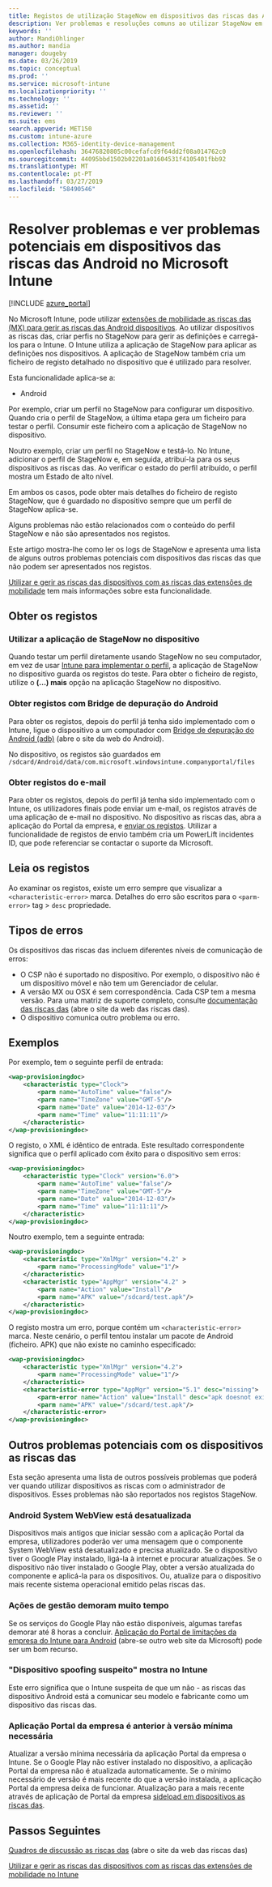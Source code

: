 ```yaml
---
title: Registos de utilização StageNow em dispositivos das riscas das Android no Microsoft Intune – Azure | Documentos da Microsoft
description: Ver problemas e resoluções comuns ao utilizar StageNow em dispositivos Android com o Microsoft Intune. Além disso, saiba como obter registos e ver exemplos de como ler os registos para o êxito ou erros.
keywords: ''
author: MandiOhlinger
ms.author: mandia
manager: dougeby
ms.date: 03/26/2019
ms.topic: conceptual
ms.prod: ''
ms.service: microsoft-intune
ms.localizationpriority: ''
ms.technology: ''
ms.assetid: ''
ms.reviewer: ''
ms.suite: ems
search.appverid: MET150
ms.custom: intune-azure
ms.collection: M365-identity-device-management
ms.openlocfilehash: 36476820805c00cefafcd9f64dd2f08a014762c0
ms.sourcegitcommit: 44095bbd1502b02201a01604531f4105401fbb92
ms.translationtype: MT
ms.contentlocale: pt-PT
ms.lasthandoff: 03/27/2019
ms.locfileid: "58490546"
---
```

# <a name="troubleshoot-and-see-potential-issues-on-android-zebra-devices-in-microsoft-intune"></a>Resolver problemas e ver problemas potenciais em dispositivos das riscas das Android no Microsoft Intune

[!INCLUDE [azure_portal](./includes/azure_portal.md)]

No Microsoft Intune, pode utilizar [extensões de mobilidade as riscas das (MX) para gerir as riscas das Android dispositivos](android-zebra-mx-overview.md). Ao utilizar dispositivos as riscas das, criar perfis no StageNow para gerir as definições e carregá-los para o Intune. O Intune utiliza a aplicação de StageNow para aplicar as definições nos dispositivos. A aplicação de StageNow também cria um ficheiro de registo detalhado no dispositivo que é utilizado para resolver.

Esta funcionalidade aplica-se a:

- Android

Por exemplo, criar um perfil no StageNow para configurar um dispositivo. Quando cria o perfil de StageNow, a última etapa gera um ficheiro para testar o perfil. Consumir este ficheiro com a aplicação de StageNow no dispositivo.

Noutro exemplo, criar um perfil no StageNow e testá-lo. No Intune, adicionar o perfil de StageNow e, em seguida, atribuí-la para os seus dispositivos as riscas das. Ao verificar o estado do perfil atribuído, o perfil mostra um Estado de alto nível.

Em ambos os casos, pode obter mais detalhes do ficheiro de registo StageNow, que é guardado no dispositivo sempre que um perfil de StageNow aplica-se.

Alguns problemas não estão relacionados com o conteúdo do perfil StageNow e não são apresentados nos registos.

Este artigo mostra-lhe como ler os logs de StageNow e apresenta uma lista de alguns outros problemas potenciais com dispositivos das riscas das que não podem ser apresentados nos registos.

[Utilizar e gerir as riscas das dispositivos com as riscas das extensões de mobilidade](android-zebra-mx-overview.md) tem mais informações sobre esta funcionalidade.

## <a name="get-the-logs"></a>Obter os registos

### <a name="use-the-stagenow-app-on-the-device"></a>Utilizar a aplicação de StageNow no dispositivo
Quando testar um perfil diretamente usando StageNow no seu computador, em vez de usar [Intune para implementar o perfil](android-zebra-mx-overview.md#step-4-create-a-device-management-profile-in-stagenow), a aplicação de StageNow no dispositivo guarda os registos do teste. Para obter o ficheiro de registo, utilize o **(...) mais**  opção na aplicação StageNow no dispositivo.

### <a name="get-logs-using-android-debug-bridge"></a>Obter registos com Bridge de depuração do Android
Para obter os registos, depois do perfil já tenha sido implementado com o Intune, ligue o dispositivo a um computador com [Bridge de depuração do Android (adb)](https://developer.android.com/studio/command-line/adb) (abre o site da web do Android).

No dispositivo, os registos são guardados em `/sdcard/Android/data/com.microsoft.windowsintune.companyportal/files`

### <a name="get-logs-from-email"></a>Obter registos do e-mail
Para obter os registos, depois do perfil já tenha sido implementado com o Intune, os utilizadores finais pode enviar um e-mail, os registos através de uma aplicação de e-mail no dispositivo. No dispositivo as riscas das, abra a aplicação do Portal da empresa, e [enviar os registos](https://docs.microsoft.com/intune-user-help/send-logs-to-your-it-admin-by-email-android). Utilizar a funcionalidade de registos de envio também cria um PowerLift incidentes ID, que pode referenciar se contactar o suporte da Microsoft.

## <a name="read-the-logs"></a>Leia os registos

Ao examinar os registos, existe um erro sempre que visualizar a `<characteristic-error>` marca. Detalhes do erro são escritos para o `<parm-error>` tag > `desc` propriedade.

## <a name="error-types"></a>Tipos de erros

Os dispositivos das riscas das incluem diferentes níveis de comunicação de erros:

- O CSP não é suportado no dispositivo. Por exemplo, o dispositivo não é um dispositivo móvel e não tem um Gerenciador de celular.
- A versão MX ou OSX é sem correspondência. Cada CSP tem a mesma versão. Para uma matriz de suporte completo, consulte [documentação das riscas das](http://techdocs.zebra.com/mx/) (abre o site da web das riscas das).
- O dispositivo comunica outro problema ou erro.

## <a name="examples"></a>Exemplos

Por exemplo, tem o seguinte perfil de entrada:

```xml
<wap-provisioningdoc>
    <characteristic type="Clock">
        <parm name="AutoTime" value="false"/>
        <parm name="TimeZone" value="GMT-5"/>
        <parm name="Date" value="2014-12-03"/>
        <parm name="Time" value="11:11:11"/>
    </characteristic>
</wap-provisioningdoc>
```

O registo, o XML é idêntico de entrada. Este resultado correspondente significa que o perfil aplicado com êxito para o dispositivo sem erros:

```xml
<wap-provisioningdoc>
    <characteristic type="Clock" version="6.0">
        <parm name="AutoTime" value="false"/>
        <parm name="TimeZone" value="GMT-5"/>
        <parm name="Date" value="2014-12-03"/>
        <parm name="Time" value="11:11:11"/>
    </characteristic>
</wap-provisioningdoc>
```

Noutro exemplo, tem a seguinte entrada:

```xml
<wap-provisioningdoc>
    <characteristic type="XmlMgr" version="4.2" >
        <parm name="ProcessingMode" value="1"/>
    </characteristic>
    <characteristic type="AppMgr" version="4.2" >
        <parm name="Action" value="Install"/>
        <parm name="APK" value="/sdcard/test.apk"/>
    </characteristic>
</wap-provisioningdoc>
```

O registo mostra um erro, porque contém um `<characteristic-error>` marca. Neste cenário, o perfil tentou instalar um pacote de Android (ficheiro. APK) que não existe no caminho especificado:

```xml
<wap-provisioningdoc>
    <characteristic type="XmlMgr" version="4.2">
        <parm name="ProcessingMode" value="1"/>
    </characteristic>
    <characteristic-error type="AppMgr" version="5.1" desc="missing">
        <parm-error name="Action" value="Install" desc="apk doesnot exist in the path"/>
        <parm name="APK" value="/sdcard/test.apk"/>
    </characteristic-error>
</wap-provisioningdoc>
```

## <a name="other-potential-issues-with-zebra-devices"></a>Outros problemas potenciais com os dispositivos as riscas das

Esta seção apresenta uma lista de outros possíveis problemas que poderá ver quando utilizar dispositivos as riscas com o administrador de dispositivos. Esses problemas não são reportados nos registos StageNow.

### <a name="android-system-webview-is-out-of-date"></a>Android System WebView está desatualizada

Dispositivos mais antigos que iniciar sessão com a aplicação Portal da empresa, utilizadores poderão ver uma mensagem que o componente System WebView está desatualizado e precisa atualizado. Se o dispositivo tiver o Google Play instalado, ligá-la à internet e procurar atualizações. Se o dispositivo não tiver instalado o Google Play, obter a versão atualizada do componente e aplicá-la para os dispositivos. Ou, atualize para o dispositivo mais recente sistema operacional emitido pelas riscas das.

### <a name="management-actions-take-a-long-time"></a>Ações de gestão demoram muito tempo

Se os serviços do Google Play não estão disponíveis, algumas tarefas demorar até 8 horas a concluir. [Aplicação do Portal de limitações da empresa do Intune para Android](https://support.microsoft.com/help/3211588/limitations-of-intune-company-portal-app-for-android-in-china) (abre-se outro web site da Microsoft) pode ser um bom recurso.

### <a name="device-spoofing-suspected-shows-in-intune"></a>"Dispositivo spoofing suspeito" mostra no Intune

Este erro significa que o Intune suspeita de que um não - as riscas das dispositivo Android está a comunicar seu modelo e fabricante como um dispositivo das riscas das.

### <a name="company-portal-app-is-older-than-minimum-required-version"></a>Aplicação Portal da empresa é anterior à versão mínima necessária

Atualizar a versão mínima necessária da aplicação Portal da empresa o Intune. Se o Google Play não estiver instalado no dispositivo, a aplicação Portal da empresa não é atualizada automaticamente. Se o mínimo necessário de versão é mais recente do que a versão instalada, a aplicação Portal da empresa deixa de funcionar. Atualização para a mais recente através de aplicação de Portal da empresa [sideload em dispositivos as riscas das](android-zebra-mx-overview.md#sideload-the-company-portal-app).

## <a name="next-steps"></a>Passos Seguintes

[Quadros de discussão as riscas das](https://developer.zebra.com/community/home/discussions) (abre o site da web das riscas das)

[Utilizar e gerir as riscas das dispositivos com as riscas das extensões de mobilidade no Intune](android-zebra-mx-overview.md)
